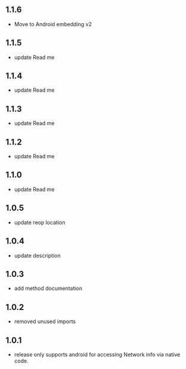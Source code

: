 ## 1.1.6

* Move to Android embedding v2
## 1.1.5

* update Read me
## 1.1.4

* update Read me
## 1.1.3

* update Read me
## 1.1.2

* update Read me
## 1.1.0

* update Read me

## 1.0.5

* update reop location

## 1.0.4

* update description
## 1.0.3

* add method documentation

## 1.0.2

* removed unused imports


## 1.0.1

* release only supports android for accessing Network info via native code.
